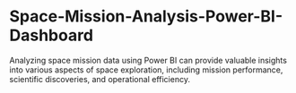 # Space-Mission-Analysis-Power-BI-Dashboard
 Analyzing space mission data using Power BI can provide valuable insights into various aspects of space exploration, including mission performance, scientific discoveries, and operational efficiency.
